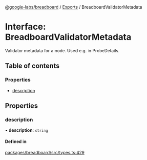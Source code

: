 [@google-labs/breadboard](../README.md) / [Exports](../modules.md) / BreadboardValidatorMetadata

# Interface: BreadboardValidatorMetadata

Validator metadata for a node.
Used e.g. in ProbeDetails.

## Table of contents

### Properties

- [description](BreadboardValidatorMetadata.md#description)

## Properties

### description

• **description**: `string`

#### Defined in

[packages/breadboard/src/types.ts:429](https://github.com/breadboard-ai/breadboard/blob/254400c2/packages/breadboard/src/types.ts#L429)
